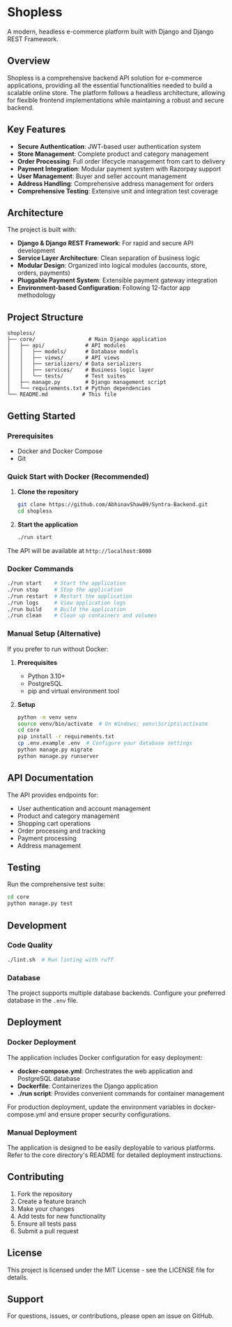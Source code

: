# Shopless

A modern, headless e-commerce platform built with Django and Django REST Framework.

## Overview

Shopless is a comprehensive backend API solution for e-commerce applications, providing all the essential functionalities needed to build a scalable online store. The platform follows a headless architecture, allowing for flexible frontend implementations while maintaining a robust and secure backend.

## Key Features

- **Secure Authentication**: JWT-based user authentication system
- **Store Management**: Complete product and category management
- **Order Processing**: Full order lifecycle management from cart to delivery
- **Payment Integration**: Modular payment system with Razorpay support
- **User Management**: Buyer and seller account management
- **Address Handling**: Comprehensive address management for orders
- **Comprehensive Testing**: Extensive unit and integration test coverage

## Architecture

The project is built with:
- **Django & Django REST Framework**: For rapid and secure API development
- **Service Layer Architecture**: Clean separation of business logic
- **Modular Design**: Organized into logical modules (accounts, store, orders, payments)
- **Pluggable Payment System**: Extensible payment gateway integration
- **Environment-based Configuration**: Following 12-factor app methodology

## Project Structure

```
shopless/
├── core/                 # Main Django application
│   ├── api/             # API modules
│   │   ├── models/      # Database models
│   │   ├── views/       # API views
│   │   ├── serializers/ # Data serializers
│   │   ├── services/    # Business logic layer
│   │   └── tests/       # Test suites
│   ├── manage.py        # Django management script
│   └── requirements.txt # Python dependencies
└── README.md           # This file
```

## Getting Started

### Prerequisites

- Docker and Docker Compose
- Git

### Quick Start with Docker (Recommended)

1. **Clone the repository**
   ```bash
   git clone https://github.com/AbhinavShaw09/Syntra-Backend.git
   cd shopless
   ```

2. **Start the application**
   ```bash
   ./run start
   ```

The API will be available at `http://localhost:8000`

### Docker Commands

```bash
./run start    # Start the application
./run stop     # Stop the application
./run restart  # Restart the application
./run logs     # View application logs
./run build    # Build the application
./run clean    # Clean up containers and volumes
```

### Manual Setup (Alternative)

If you prefer to run without Docker:

1. **Prerequisites**
   - Python 3.10+
   - PostgreSQL
   - pip and virtual environment tool

2. **Setup**
   ```bash
   python -m venv venv
   source venv/bin/activate  # On Windows: venv\Scripts\activate
   cd core
   pip install -r requirements.txt
   cp .env.example .env  # Configure your database settings
   python manage.py migrate
   python manage.py runserver
   ```

## API Documentation

The API provides endpoints for:
- User authentication and account management
- Product and category management
- Shopping cart operations
- Order processing and tracking
- Payment processing
- Address management

## Testing

Run the comprehensive test suite:
```bash
cd core
python manage.py test
```

## Development

### Code Quality
```bash
./lint.sh  # Run linting with ruff
```

### Database
The project supports multiple database backends. Configure your preferred database in the `.env` file.

## Deployment

### Docker Deployment

The application includes Docker configuration for easy deployment:

- **docker-compose.yml**: Orchestrates the web application and PostgreSQL database
- **Dockerfile**: Containerizes the Django application
- **./run script**: Provides convenient commands for container management

For production deployment, update the environment variables in docker-compose.yml and ensure proper security configurations.

### Manual Deployment

The application is designed to be easily deployable to various platforms. Refer to the core directory's README for detailed deployment instructions.

## Contributing

1. Fork the repository
2. Create a feature branch
3. Make your changes
4. Add tests for new functionality
5. Ensure all tests pass
6. Submit a pull request

## License

This project is licensed under the MIT License - see the LICENSE file for details.

## Support

For questions, issues, or contributions, please open an issue on GitHub.
